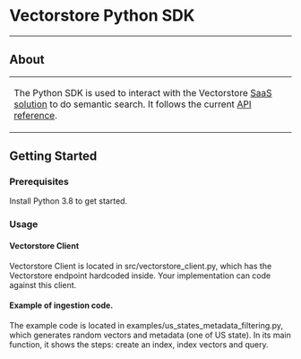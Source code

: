 # Vectorstore Python SDK

---

## About

<table>
<tr>
<td>

The Python SDK is used to interact with the Vectorstore [SaaS solution](https://vectorstore.webflow.io/) to do semantic search. It follows the current [API reference](https://docs.google.com/document/d/1kwZr28YJa_baLFfd3ii2dvnHzY__rwCg1KiUq3QPeJU/edit#).

</td>
</tr>
</table>

## Getting Started

### Prerequisites

Install Python 3.8 to get started.

### Usage

#### Vectorstore Client 

Vectorstore Client is located in src/vectorstore_client.py, which has the Vectorstore endpoint hardcoded inside. Your implementation can code against this client.

#### Example of ingestion code.

The example code is located in examples/us_states_metadata_filtering.py, which generates random vectors and metadata (one of US state). In its main function, it shows the steps: create an index, index vectors and query.

